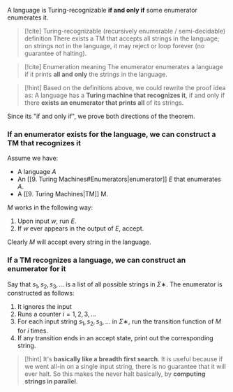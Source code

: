A language is Turing-recognizable **if and only if** some enumerator enumerates it.

> [!cite] Turing-recognizable (recursively enumerable / semi-decidable) definition
> There exists a TM that accepts all strings in the language; on strings not in the language, it may reject or loop forever (no guarantee of halting).

> [!cite] Enumeration meaning
> The enumerator enumerates a language if it prints **all and only** the strings in the language.

> [!hint]
> Based on the definitions above, we could rewrite the proof idea as:
> A language has a **Turing machine that recognizes it**, if and only if there **exists an enumerator that prints all** of its strings.


Since its "if and only if", we prove both directions of the theorem.

### If an enumerator exists for the language, we can construct a TM that recognizes it

Assume we have:
- A language $A$
- An [[9. Turing Machines#Enumerators|enumerator]] $E$ that enumerates $A$.
- A [[9. Turing Machines|TM]] M.

$M$ works in the following way:
1. Upon input $w$, run $E$.
2. If $w$ ever appears in the output of $E$, accept.

Clearly $M$ will accept every string in the language.

### If a TM recognizes a language, we can construct an enumerator for it

Say that $s_1,s_2,s_3,\dots$ is a list of all possible strings in $Σ∗$.
The enumerator is constructed as follows:
1. It ignores the input
2. Runs a counter $i=1,2,3,\dots$
3. For each input string $s_1,s_2,s_3,\dots$ in $Σ∗$, run the transition function of $M$ for $i$ times.
4. If any transition ends in an accept state, print out the corresponding string.

> [!hint]
> It's **basically like a breadth first search**. 
> It is useful because if we went all-in on a single input string, there is no guarantee that it will ever halt.
> So this makes the never halt basically, by **computing strings in parallel**.

